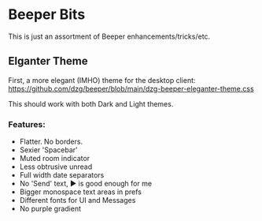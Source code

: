 # Beeper Bits

This is just an assortment of Beeper enhancements/tricks/etc.

## Elganter Theme

First, a more elegant (IMHO) theme for the desktop client: https://github.com/dzg/beeper/blob/main/dzg-beeper-eleganter-theme.css

This should work with both Dark and Light themes.

### Features:
   - Flatter. No borders.
   - Sexier 'Spacebar'
   - Muted room indicator
   - Less obtrusive unread
   - Full width date separators
   - No 'Send' text, ▶ is good enough for me
   - Bigger monospace text areas in prefs
   - Different fonts for UI and Messages
   - No purple gradient
